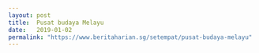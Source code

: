 ```yaml
---
layout: post
title:  Pusat budaya Melayu
date:   2019-01-02
permalink: "https://www.beritaharian.sg/setempat/pusat-budaya-melayu"
---
```


